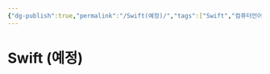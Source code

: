 ```yaml
---
{"dg-publish":true,"permalink":"/Swift(예정)/","tags":["Swift","컴퓨터언어"],"created":"2024-02-06T20:40:34.416+09:00","updated":"2024-02-13T22:12:12.535+09:00"}
---
```



# Swift (예정)
